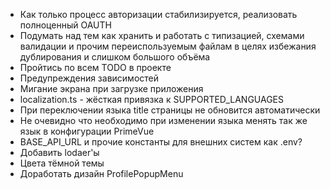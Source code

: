 - Как только процесс авторизации стабилизируется, реализовать полноценный OAUTH
- Подумать над тем как хранить и работать с типизацией, схемами валидации и прочим переиспользуемым файлам
  в целях избежания дублирования и слишком большого объёма
- Пройтись по всем TODO в проекте
- Предупреждения зависимостей
- Мигание экрана при загрузке приложения
- localization.ts - жёсткая привязка к SUPPORTED_LANGUAGES
- При переключении языка title страницы не обновится автоматически
- Не очевидно что необходимо при изменении языка менять так же язык в конфигурации PrimeVue
- BASE_API_URL и прочие константы для внешних систем как .env?
- Добавить lodaer'ы
- Цвета тёмной темы
- Доработать дизайн ProfilePopupMenu